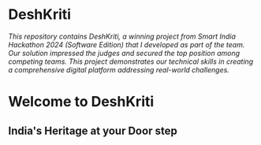 # DeshKriti

*This repository contains DeshKriti, a winning project from Smart India Hackathon 2024 (Software Edition) that I developed as part of the team. Our solution impressed the judges and secured the top position among competing teams. This project demonstrates our technical skills in creating a comprehensive digital platform addressing real-world challenges.*

# Welcome to DeshKriti 
## India's Heritage at your Door step
